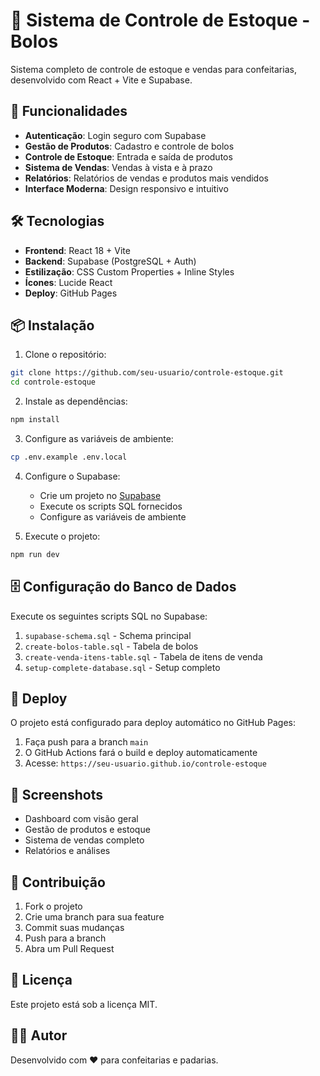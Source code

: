 # 🍰 Sistema de Controle de Estoque - Bolos

Sistema completo de controle de estoque e vendas para confeitarias, desenvolvido com React + Vite e Supabase.

## 🚀 Funcionalidades

- **Autenticação**: Login seguro com Supabase
- **Gestão de Produtos**: Cadastro e controle de bolos
- **Controle de Estoque**: Entrada e saída de produtos
- **Sistema de Vendas**: Vendas à vista e à prazo
- **Relatórios**: Relatórios de vendas e produtos mais vendidos
- **Interface Moderna**: Design responsivo e intuitivo

## 🛠️ Tecnologias

- **Frontend**: React 18 + Vite
- **Backend**: Supabase (PostgreSQL + Auth)
- **Estilização**: CSS Custom Properties + Inline Styles
- **Ícones**: Lucide React
- **Deploy**: GitHub Pages

## 📦 Instalação

1. Clone o repositório:
```bash
git clone https://github.com/seu-usuario/controle-estoque.git
cd controle-estoque
```

2. Instale as dependências:
```bash
npm install
```

3. Configure as variáveis de ambiente:
```bash
cp .env.example .env.local
```

4. Configure o Supabase:
   - Crie um projeto no [Supabase](https://supabase.com)
   - Execute os scripts SQL fornecidos
   - Configure as variáveis de ambiente

5. Execute o projeto:
```bash
npm run dev
```

## 🗄️ Configuração do Banco de Dados

Execute os seguintes scripts SQL no Supabase:

1. `supabase-schema.sql` - Schema principal
2. `create-bolos-table.sql` - Tabela de bolos
3. `create-venda-itens-table.sql` - Tabela de itens de venda
4. `setup-complete-database.sql` - Setup completo

## 🚀 Deploy

O projeto está configurado para deploy automático no GitHub Pages:

1. Faça push para a branch `main`
2. O GitHub Actions fará o build e deploy automaticamente
3. Acesse: `https://seu-usuario.github.io/controle-estoque`

## 📱 Screenshots

- Dashboard com visão geral
- Gestão de produtos e estoque
- Sistema de vendas completo
- Relatórios e análises

## 🤝 Contribuição

1. Fork o projeto
2. Crie uma branch para sua feature
3. Commit suas mudanças
4. Push para a branch
5. Abra um Pull Request

## 📄 Licença

Este projeto está sob a licença MIT.

## 👨‍💻 Autor

Desenvolvido com ❤️ para confeitarias e padarias.